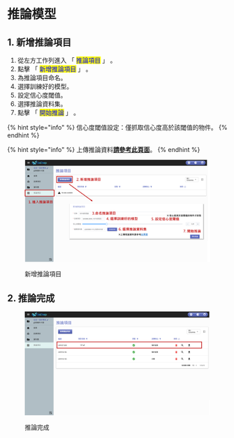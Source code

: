 # 推論模型

## 1. 新增推論項目

1. 從左方工作列進入 「 <mark style="color:blue;">推論項目</mark> 」 。
2. 點擊 「 <mark style="color:blue;">新增推論項目</mark> 」 。
3. 為推論項目命名。
4. 選擇訓練好的模型。
5. 設定信心度閾值。
6. 選擇推論資料集。
7. 點擊 「 <mark style="color:blue;">開始推論</mark> 」 。

{% hint style="info" %}
信心度閾值設定：僅抓取信心度高於該閾值的物件。
{% endhint %}

{% hint style="info" %}
上傳推論資料[**請參考此頁面**](../xin-zeng-zi-liao-ji/shang-chuan-tui-lun-zi-liao.md)。
{% endhint %}

<figure><img src="../../../.gitbook/assets/image (57).png" alt=""><figcaption><p>新增推論項目</p></figcaption></figure>

## 2. 推論完成

<figure><img src="../../../.gitbook/assets/image (67).png" alt=""><figcaption><p>推論完成</p></figcaption></figure>
